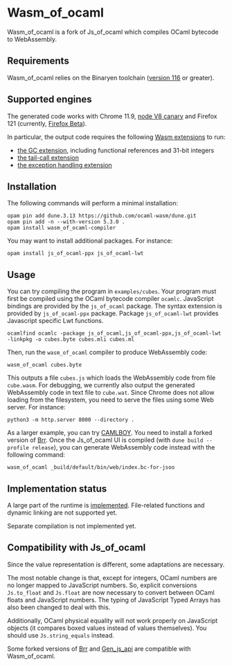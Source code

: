 # Wasm_of_ocaml

Wasm_of_ocaml is a fork of Js_of_ocaml which compiles OCaml bytecode to WebAssembly.

## Requirements

Wasm_of_ocaml relies on the Binaryen toolchain ([version 116](https://github.com/WebAssembly/binaryen/releases/tag/version_116) or greater).

## Supported engines

The generated code works with Chrome 11.9, [node V8 canary](https://nodejs.org/download/v8-canary/v21.0.0-v8-canary20230927fa59f85d60/) and Firefox 121 (currently, [Firefox Beta](https://www.mozilla.org/en-US/firefox/channel/desktop/)).

In particular, the output code requires the following [Wasm extensions](https://webassembly.org/roadmap/) to run:
- [the GC extension](https://github.com/WebAssembly/gc), including functional references and 31-bit integers
- [the tail-call extension](https://github.com/WebAssembly/tail-call/blob/main/proposals/tail-call/Overview.md)
- [the exception handling extension](https://github.com/WebAssembly/exception-handling/blob/master/proposals/exception-handling/Exceptions.md)


## Installation

The following commands will perform a minimal installation:
```
opam pin add dune.3.13 https://github.com/ocaml-wasm/dune.git
opam pin add -n --with-version 5.3.0 .
opam install wasm_of_ocaml-compiler
```
You may want to install additional packages. For instance:

```
opam install js_of_ocaml-ppx js_of_ocaml-lwt
```

## Usage

You can try compiling the program in `examples/cubes`. Your program must first be compiled using the OCaml bytecode compiler `ocamlc`. JavaScript bindings are provided by the `js_of_ocaml` package. The syntax extension is provided by `js_of_ocaml-ppx` package. Package `js_of_ocaml-lwt` provides Javascript specific Lwt functions.

```
ocamlfind ocamlc -package js_of_ocaml,js_of_ocaml-ppx,js_of_ocaml-lwt -linkpkg -o cubes.byte cubes.mli cubes.ml
```

Then, run the `wasm_of_ocaml` compiler to produce WebAssembly code:

```
wasm_of_ocaml cubes.byte
```

This outputs a file `cubes.js` which loads the WebAssembly code from file `cube.wasm`. For debugging, we currently also output the generated WebAssembly code in text file to `cube.wat`. Since Chrome does not allow loading from the filesystem, you need to serve the files using some Web server. For instance:
```
python3 -m http.server 8000 --directory .
```

As a larger example, you can try [CAMLBOY](https://github.com/linoscope/CAMLBOY). You need to install a forked version of [Brr](https://github.com/ocaml-wasm/brr/tree/wasm). Once the Js_of_ocaml UI is compiled (with `dune build --profile release`), you can generate WebAssembly code instead with the following command:
```
wasm_of_ocaml _build/default/bin/web/index.bc-for-jsoo
```

## Implementation status

A large part of the runtime is [implemented](https://github.com/ocaml-wasm/wasm_of_ocaml/issues/5). File-related functions and dynamic linking are not supported yet.

Separate compilation is not implemented yet.

## Compatibility with Js_of_ocaml

Since the value representation is different, some adaptations are necessary.

The most notable change is that, except for integers, OCaml numbers are no longer mapped to JavaScript numbers. So, explicit conversions `Js.to_float` and `Js.float` are now necessary to convert between OCaml floats and JavaScript numbers. The typing of JavaScript Typed Arrays has also been changed to deal with this.

Additionally, OCaml physical equality will not work properly on JavaScript objects (it compares boxed values instead of values themselves). You should use `Js.string_equals` instead.

Some forked versions of [Brr](https://github.com/ocaml-wasm/brr/tree/wasm) and
[Gen_js_api](https://github.com/ocaml-wasm/gen_js_api/tree/wasm) are compatible with Wasm_of_ocaml.

